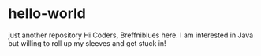 # hello-world
just another repository
Hi Coders,
Breffniblues here. I am interested in Java but willing to roll up my sleeves and get stuck in!
